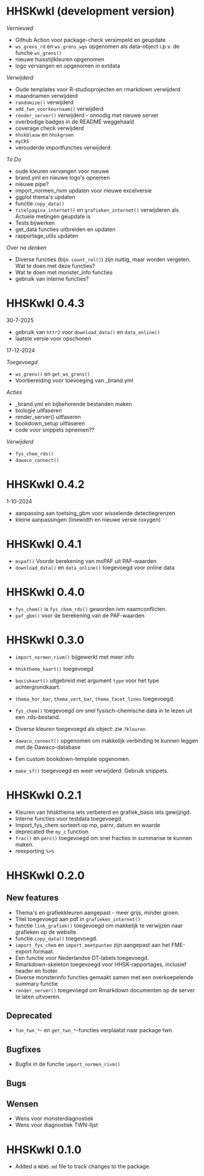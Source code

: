 # HHSKwkl (development version)

*Vernieuwd*

- Github Action voor package-check versimpeld en geupdate
- `ws_grens_rd` en `ws_grens_wgs` opgenomen als data-object i.p.v. de functie `ws_grens()`
- nieuwe huisstijlkleuren opgenomen
- logo vervangen en opgenomen in extdata

*Verwijderd*

- Oude templates voor R-studioprojecten en rmarkdown verwijderd
- maandnamen verwijderd
- `randomize()` verwijderd
- `add_twn_voorkeurnaam()` verwijderd
- `render_server()` verwijderd - onnodig met nieuwe server
- overbodige badges in de README weggehaald
- coverage check verwijderd
- `hhskblauw` en `hhskgroen`
- `myCRS`
- verouderde importfuncties verwijderd


*To Do*

- oude kleuren vervangen voor nieuwe
- brand.yml en nieuwe logo's opnemen
- nieuwe pipe?
- import_normen_rivm updaten voor nieuwe excelversie
- ggplot thema's updaten
- functie `copy_data()`
- `titelpagina_internet()` en `grafieken_internet()` verwijderen als Actuele metingen geupdate is
- Tests bijwerken
- get_data functies uitbreiden en updaten
- rapportage_utils updaten


*Over na denken*
- Diverse functies (bijv. `count_rel()`) zijn nuttig, maar worden vergeten. Wat te doen met deze functies?
- Wat te doen met monster_info functies
- gebruik van interne functies?



# HHSKwkl 0.4.3

30-7-2025

- gebruik van `httr2` voor `download_data()` en `data_online()`
- laatste versie voor opschonen

17-12-2024

*Toegevoegd*

- `ws_grens()` en `get_ws_grens()`
- Voorbereiding voor toevoeging van _brand.yml

*Acties*

- _brand.yml en bijbehorende bestanden maken
- biologie uitfaseren
- render_server() uitfaseren
- bookdown_setup uitfaseren
- code voor snippets opnemen??


*Verwijderd*

- `fys_chem_rds()`
- `dawaco_connect()`

# HHSKwkl 0.4.2

1-10-2024

- aanpassing aan toetsing_gbm voor wisselende detectiegrenzen
- kleine aanpassingen (linewidth en nieuwe versie roxygen)

# HHSKwkl 0.4.1

- `mspaf()` Voorde berekening van msPAF uit PAF-waarden
- `download_data()` en `data_online()` toegevoegd voor online data

# HHSKwkl 0.4.0

- `fys_chem()` is `fys_chem_rds()` geworden ivm naamconflicten.
- `paf_gbm()` voor de berekening van de PAF-waarden

# HHSKwkl 0.3.0

- `import_normen_rivm()` bijgewerkt met meer info
- `hhskthema_kaart()` toegevoegd
- `basiskaart()` uitgebreid met argument `type` voor het type achtergrondkaart.
- `thema_hor_bar`, `thema_vert_bar`, `thema_facet_lines` toegevoegd.
- `fys_chem()` toegevoegd om snel fysisch-chemische data in te lezen uit een .rds-bestand.
- Diverse kleuren toegevoegd als object: zie `?kleuren`
- `dawaco_connect()` opgenomen om makkelijk verbinding te kunnen leggen met de Dawaco-database
- Een custom bookdown-template opgenomen.

- `make_sf()` toegevoegd en weer verwijderd. Gebruik snippets.

# HHSKwkl 0.2.1

- Kleuren van hhskthema iets verbeterd en grafiek_basis iets gewijzigd.
- Interne functies voor testdata toegevoegd.
- Import_fys_chem sorteert op mp, parnr, datum en waarde
- deprecated the `my_c` function
- `frac()` en `perc()` toegevoegd om snel fracties in summarise te kunnen maken.
- reexporting `%>%`

# HHSKwkl 0.2.0

## New features 
- Thema's en grafiekkleuren aangepast - meer grijs, minder groen.
- Titel toegevoegd aan pdf in `grafieken_internet()` 
- functie `link_grafiek()` toegevoegd om makkelijk te verwijzen naar grafieken op de website.
- functie `copy_data()` toegevoegd.
- `import_fys_chem` en `import_meetpunten` zijn aangepast aan het FME-export formaat.
- Een functie voor Nederlandse DT-labels toegevoegd.
- Rmarkdown-skeleton toegevoegd voor HHSK-rapportages, inclusief header en footer.
- Diverse monsterinfo functies gemaakt samen met een overkoepelende summary functie
- `render_server()` toegevoegd om Rmarkdown documenten op de server te laten uitvoeren.

## Deprecated
- `fun_twn_*`- en `get_twn_*`-functies verplaatst naar package twn.

## Bugfixes
- Bugfix in de functie `import_normen_rivm()`

## Bugs


## Wensen
- Wens voor monsterdiagnostiek
- Wens voor diagnostiek TWN-lijst


# HHSKwkl 0.1.0

* Added a `NEWS.md` file to track changes to the package.
